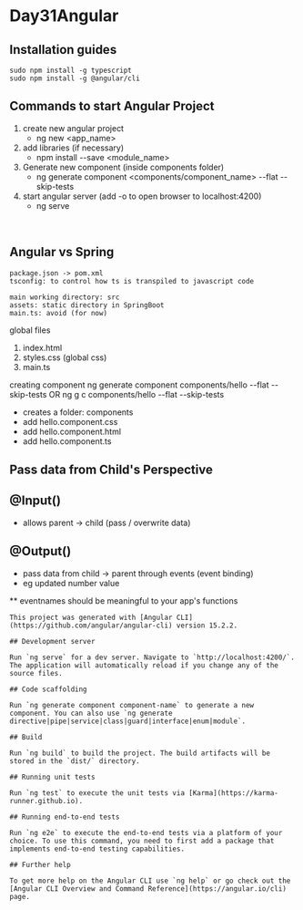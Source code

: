 # Day31Angular

## Installation guides
```
sudo npm install -g typescript
sudo npm install -g @angular/cli
```
## Commands to start Angular Project
1. create new angular project
    - ng new <app_name>
2. add libraries (if necessary)
    - npm install --save <module_name>
3. Generate new component (inside components folder)
    - ng generate component <components/component_name> --flat --skip-tests
4. start angular server (add -o to open browser to localhost:4200)
    - ng serve
<br>

## Angular vs Spring
```
package.json -> pom.xml
tsconfig: to control how ts is transpiled to javascript code

main working directory: src
assets: static directory in SpringBoot
main.ts: avoid (for now)
```

global files
1. index.html
2. styles.css (global css)
3. main.ts

creating component
ng generate component components/hello --flat --skip-tests OR ng g c components/hello --flat --skip-tests
- creates a folder: components
- add hello.component.css
- add hello.component.html
- add hello.component.ts


## Pass data from Child's Perspective
## @Input() 
- allows parent -> child (pass / overwrite data)

## @Output() 
- pass data from child -> parent through events (event binding)
- eg updated number value



** eventnames should be meaningful to your app's functions

```
This project was generated with [Angular CLI](https://github.com/angular/angular-cli) version 15.2.2.

## Development server

Run `ng serve` for a dev server. Navigate to `http://localhost:4200/`. The application will automatically reload if you change any of the source files.

## Code scaffolding

Run `ng generate component component-name` to generate a new component. You can also use `ng generate directive|pipe|service|class|guard|interface|enum|module`.

## Build

Run `ng build` to build the project. The build artifacts will be stored in the `dist/` directory.

## Running unit tests

Run `ng test` to execute the unit tests via [Karma](https://karma-runner.github.io).

## Running end-to-end tests

Run `ng e2e` to execute the end-to-end tests via a platform of your choice. To use this command, you need to first add a package that implements end-to-end testing capabilities.

## Further help

To get more help on the Angular CLI use `ng help` or go check out the [Angular CLI Overview and Command Reference](https://angular.io/cli) page.
```


